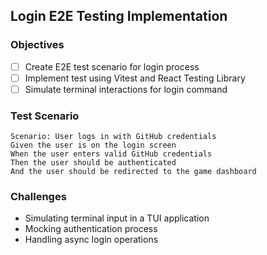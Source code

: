 ## Login E2E Testing Implementation

### Objectives
- [ ] Create E2E test scenario for login process
- [ ] Implement test using Vitest and React Testing Library
- [ ] Simulate terminal interactions for login command

### Test Scenario
```
Scenario: User logs in with GitHub credentials
Given the user is on the login screen
When the user enters valid GitHub credentials
Then the user should be authenticated
And the user should be redirected to the game dashboard
```

### Challenges
- Simulating terminal input in a TUI application
- Mocking authentication process
- Handling async login operations
